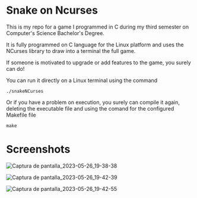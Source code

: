 # Snake on Ncurses

This is my repo for a game I programmed in C during my third semester on Computer's Science Bachelor's Degree.

It is fully programmed on C language for the Linux platform and uses the NCurses library to draw into a terminal the full game.

If someone is motivated to upgrade or add features to the game, you surely can do!

You can run it directly on a Linux terminal using the command

```
./snakeNCurses
```

Or if you have a problem on execution, you surely can compile it again, deleting the executable file and using the comand for the configured Makefile file

```
make
```

# Screenshots

![Captura de pantalla_2023-05-26_19-38-38](https://github.com/Jsvela749/snake-ncurses/assets/78876044/288e50db-a860-4c06-916c-ac55b7b1d78a)

![Captura de pantalla_2023-05-26_19-42-39](https://github.com/Jsvela749/snake-ncurses/assets/78876044/2fe24b3f-d59f-4d69-9627-c1e11a372321)

![Captura de pantalla_2023-05-26_19-42-55](https://github.com/Jsvela749/snake-ncurses/assets/78876044/8a2b02dd-f740-4c35-8f8c-6e05c7e9cd76)
